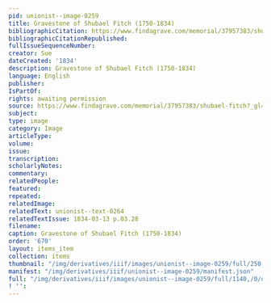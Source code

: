 ```yaml
---
pid: unionist--image-0259
title: Gravestone of Shubael Fitch (1750-1834)
bibliographicCitation: https://www.findagrave.com/memorial/37957383/shubael-fitch?_gl=1*1xnucph*_ga*MTUyMjQxNDg5NS4xNjU5NTYyOTE2*_ga_4QT8FMEX30*MTM3NTNjNDMtZDgxMS00YzRiLWI2NmEtYjAxYTA2ZjRjMzRiLjUzLjEuMTY4MjY1NTYxMy41OC4wLjA.
bibliographicCitationRepublished: 
fullIssueSequenceNumber: 
creator: Sue
dateCreated: '1834'
description: Gravestone of Shubael Fitch (1750-1834)
language: English
publisher: 
IsPartOf: 
rights: awaiting permission
source: https://www.findagrave.com/memorial/37957383/shubael-fitch?_gl=1*1xnucph*_ga*MTUyMjQxNDg5NS4xNjU5NTYyOTE2*_ga_4QT8FMEX30*MTM3NTNjNDMtZDgxMS00YzRiLWI2NmEtYjAxYTA2ZjRjMzRiLjUzLjEuMTY4MjY1NTYxMy41OC4wLjA.
subject: 
type: image
category: Image
articleType: 
volume: 
issue: 
transcription: 
scholarlyNotes: 
commentary: 
relatedPeople: 
featured: 
repeated: 
relatedImage: 
relatedText: unionist--text-0264
relatedTextIssue: 1834-03-13 p.03.28
filename: 
caption: Gravestone of Shubael Fitch (1750-1834)
order: '670'
layout: items_item
collection: items
thumbnail: "/img/derivatives/iiif/images/unionist--image-0259/full/250,/0/default.jpg"
manifest: "/img/derivatives/iiif/unionist--image-0259/manifest.json"
full: "/img/derivatives/iiif/images/unionist--image-0259/full/1140,/0/default.jpg"
! '': 
---
```

